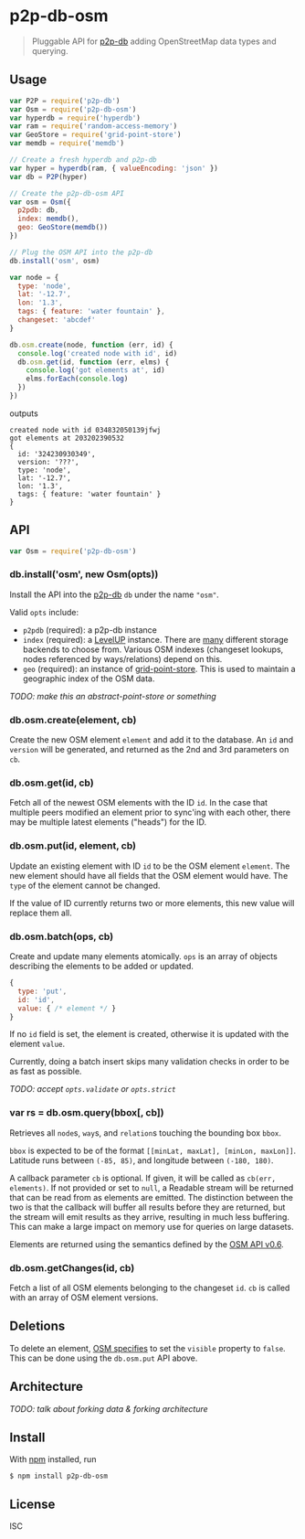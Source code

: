 # p2p-db-osm

> Pluggable API for [p2p-db][p2p-db] adding OpenStreetMap data types and
> querying.

## Usage

```js
var P2P = require('p2p-db')
var Osm = require('p2p-db-osm')
var hyperdb = require('hyperdb')
var ram = require('random-access-memory')
var GeoStore = require('grid-point-store')
var memdb = require('memdb')

// Create a fresh hyperdb and p2p-db
var hyper = hyperdb(ram, { valueEncoding: 'json' })
var db = P2P(hyper)

// Create the p2p-db-osm API
var osm = Osm({
  p2pdb: db,
  index: memdb(),
  geo: GeoStore(memdb())
})

// Plug the OSM API into the p2p-db
db.install('osm', osm)

var node = {
  type: 'node',
  lat: '-12.7',
  lon: '1.3',
  tags: { feature: 'water fountain' },
  changeset: 'abcdef'
}

db.osm.create(node, function (err, id) {
  console.log('created node with id', id)
  db.osm.get(id, function (err, elms) {
    console.log('got elements at', id)
    elms.forEach(console.log)
  })
})
```

outputs

```
created node with id 034832050139jfwj
got elements at 203202390532
{
  id: '324230930349',
  version: '???',
  type: 'node',
  lat: '-12.7',
  lon: '1.3',
  tags: { feature: 'water fountain' }
}
```

## API

```js
var Osm = require('p2p-db-osm')
```

### db.install('osm', new Osm(opts))

Install the API into the [p2p-db](p2p-db) `db` under the name `"osm"`.

Valid `opts` include:

- `p2pdb` (required): a p2p-db instance
- `index` (required): a [LevelUP](https://github.com/level/levelup) instance. There are [many](https://github.com/Level/levelup/wiki/Modules#storage) different storage backends to choose from. Various OSM indexes (changeset lookups, nodes referenced by ways/relations) depend on this.
- `geo` (required): an instance of [grid-point-store](https://github.com/noffle/grid-point-store). This is used to maintain a geographic index of the OSM data.

*TODO: make this an abstract-point-store or something*

### db.osm.create(element, cb)

Create the new OSM element `element` and add it to the database. An `id` and
`version` will be generated, and returned as the 2nd and 3rd parameters on `cb`.

### db.osm.get(id, cb)

Fetch all of the newest OSM elements with the ID `id`. In the case that multiple
peers modified an element prior to sync'ing with each other, there may be
multiple latest elements ("heads") for the ID.

### db.osm.put(id, element, cb)

Update an existing element with ID `id` to be the OSM element `element`. The new
element should have all fields that the OSM element would have. The `type` of
the element cannot be changed.

If the value of ID currently returns two or more elements, this new value will
replace them all.

### db.osm.batch(ops, cb)

Create and update many elements atomically. `ops` is an array of objects
describing the elements to be added or updated.

```js
{
  type: 'put',
  id: 'id',
  value: { /* element */ }
}
```

If no `id` field is set, the element is created, otherwise it is updated with
the element `value`.

Currently, doing a batch insert skips many validation checks in order to be as
fast as possible.

*TODO: accept `opts.validate` or `opts.strict`*

### var rs = db.osm.query(bbox[, cb])

Retrieves all `node`s, `way`s, and `relation`s touching the bounding box `bbox`.

`bbox` is expected to be of the format `[[minLat, maxLat], [minLon, maxLon]]`.
Latitude runs between `(-85, 85)`, and longitude between `(-180, 180)`.

A callback parameter `cb` is optional. If given, it will be called as
`cb(err, elements)`. If not provided or set to `null`, a Readable stream will be
returned that can be read from as elements are emitted. The distinction between
the two is that the callback will buffer all results before they are returned,
but the stream will emit results as they arrive, resulting in much less
buffering. This can make a large impact on memory use for queries on large
datasets.

Elements are returned using the semantics defined by the [OSM API v0.6](https://wiki.openstreetmap.org/wiki/API_v0.6#Retrieving_map_data_by_bounding_box:_GET_.2Fapi.2F0.6.2Fmap).

### db.osm.getChanges(id, cb)

Fetch a list of all OSM elements belonging to the changeset `id`. `cb` is called
with an array of OSM element versions.

## Deletions

To delete an element, [OSM
specifies](https://wiki.openstreetmap.org/wiki/Elements#Common_attributes) to
set the `visible` property to `false`. This can be done using the `db.osm.put`
API above.

## Architecture

*TODO: talk about forking data & forking architecture*

## Install

With [npm](https://npmjs.org/) installed, run

```
$ npm install p2p-db-osm
```

## License

ISC

[p2p-db]: https://github.com/noffle/p2p-db

